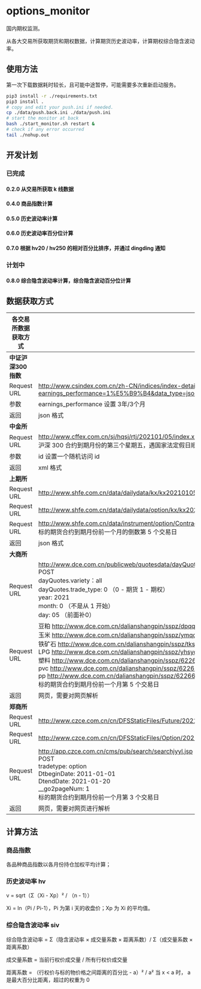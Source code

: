 # options_monitor
国内期权监测。

从各大交易所获取期货和期权数据，计算期货历史波动率，计算期权综合隐含波动率。


## 使用方法
第一次下载数据耗时较长，且可能中途暂停，可能需要多次重新启动服务。
```bash
pip3 install -r ./requirements.txt
pip3 install .
# copy and edit your push.ini if needed.
cp ./data/push.back.ini ./data/push.ini
# start the monitor at back
bash ./start_monitor.sh restart &
# check if any error occurred
tail ./nohup.out
```

## 开发计划
### 已完成
#### 0.2.0 从交易所获取 k 线数据
#### 0.4.0 商品指数计算
#### 0.5.0 历史波动率计算
#### 0.6.0 历史波动率百分位计算
#### 0.7.0 根据 hv20 / hv250 的相对百分比排序，并通过 dingding 通知
### 计划中
#### 0.8.0 综合隐含波动率计算，综合隐含波动百分位计算

## 数据获取方式

| 各交易所数据获取方式 | |
|---------------|--------------------------------------------------------------|
| **中证沪深300指数** | |
| Request URL | http://www.csindex.com.cn/zh-CN/indices/index-detail/000300?earnings_performance=1%E5%B9%B4&data_type=json |
| 参数 | earnings_performance 设置 3年/3个月 |
| 返回 | json 格式 |
| **中金所** | |
| Request URL | http://www.cffex.com.cn/sj/hqsj/rtj/202101/05/index.xml?id=0<br />沪深 300 合约到期月份的第三个星期五，遇国家法定假日顺延 |
| 参数 | id 设置一个随机访问 id |
| 返回 | xml 格式 |
| **上期所** | |
| Request URL | http://www.shfe.com.cn/data/dailydata/kx/kx20210105.dat |
| Request URL | http://www.shfe.com.cn/data/dailydata/option/kx/kx20210105.dat |
| Request URL | http://www.shfe.com.cn/data/instrument/option/ContractBaseInfo20210105.dat<br />标的期货合约到期月份前一个月的倒数第 5 个交易日 |
| 返回 | json 格式 |
| **大商所** | |
| Request URL | http://www.dce.com.cn/publicweb/quotesdata/dayQuotesCh.html<br />POST<br />dayQuotes.variety：all<br />dayQuotes.trade_type: 0 （0 - 期货 1 - 期权）<br />year: 2021<br />month: 0 （不是从 1 开始）<br />day: 05 （前面补0） |
| Request URL | 豆粕 http://www.dce.com.cn/dalianshangpin/sspz/dpqq/index.html <br />玉米 http://www.dce.com.cn/dalianshangpin/sspz/ymqq/index.html <br />铁矿石 http://www.dce.com.cn/dalianshangpin/sspz/tksqq21/index.html <br />LPG http://www.dce.com.cn/dalianshangpin/sspz/yhsyqqq/index.html <br />塑料 http://www.dce.com.cn/dalianshangpin/sspz/6226615/index.html <br />pvc http://www.dce.com.cn/dalianshangpin/sspz/6226619/index.html <br />pp http://www.dce.com.cn/dalianshangpin/sspz/6226623/index.html <br />标的期货合约到期月份前一个月第 5 个交易日 |
| 返回 | 网页，需要对网页解析 |
| **郑商所** | |
| Request URL | http://www.czce.com.cn/cn/DFSStaticFiles/Future/2021/20210105/FutureDataDaily.htm
| Request URL | http://www.czce.com.cn/cn/DFSStaticFiles/Option/2021/20210105/OptionDataDaily.htm
| Request URL | http://app.czce.com.cn/cms/pub/search/searchjyyl.jsp<br /> POST<br />tradetype: option<br />DtbeginDate: 2011-01-01<br />DtendDate: 2021-01-20<br />__go2pageNum: 1 <br />标的期货合约到期月份前一个月第 3 个交易日 |
| 返回 | 网页，需要对网页进行解析 |

## 计算方法
### 商品指数
各品种商品指数以各月份持仓加权平均计算；
### 历史波动率 hv
v = sqrt（Σ（Xi - Xp）² / （n - 1））

Xi = ln（Pi / Pi-1），Pi 为第 i 天的收盘价；Xp 为 Xi 的平均值。
### 综合隐含波动率 siv
综合隐含波动率 = Σ（隐含波动率 × 成交量系数 × 距离系数）/ Σ（成交量系数 × 距离系数）

成交量系数 = 当前行权价成交量 / 所有行权价成交量

距离系数 = （行权价与标的物价格之间距离的百分比 - a）² / a² 当 x < a 时， a 是最大百分比距离，超过的权重为 0
